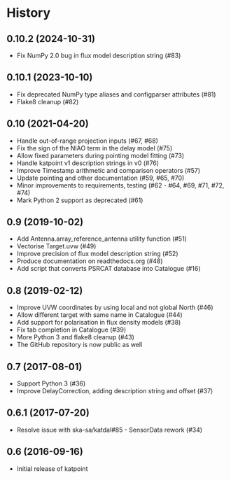 History
=======

0.10.2 (2024-10-31)
-------------------
* Fix NumPy 2.0 bug in flux model description string (#83)

0.10.1 (2023-10-10)
-------------------
* Fix deprecated NumPy type aliases and configparser attributes (#81)
* Flake8 cleanup (#82)

0.10 (2021-04-20)
-----------------
* Handle out-of-range projection inputs (#67, #68)
* Fix the sign of the NIAO term in the delay model (#75)
* Allow fixed parameters during pointing model fitting (#73)
* Handle katpoint v1 description strings in v0 (#76)
* Improve Timestamp arithmetic and comparison operators (#57)
* Update pointing and other documentation (#59, #65, #70)
* Minor improvements to requirements, testing (#62 - #64, #69, #71, #72, #74)
* Mark Python 2 support as deprecated (#61)

0.9 (2019-10-02)
----------------
* Add Antenna.array_reference_antenna utility function (#51)
* Vectorise Target.uvw (#49)
* Improve precision of flux model description string (#52)
* Produce documentation on readthedocs.org (#48)
* Add script that converts PSRCAT database into Catalogue (#16)

0.8 (2019-02-12)
----------------
* Improve UVW coordinates by using local and not global North (#46)
* Allow different target with same name in Catalogue (#44)
* Add support for polarisation in flux density models (#38)
* Fix tab completion in Catalogue (#39)
* More Python 3 and flake8 cleanup (#43)
* The GitHub repository is now public as well

0.7 (2017-08-01)
----------------
* Support Python 3 (#36)
* Improve DelayCorrection, adding description string and offset (#37)

0.6.1 (2017-07-20)
------------------
* Resolve issue with ska-sa/katdal#85 - SensorData rework (#34)

0.6 (2016-09-16)
----------------
* Initial release of katpoint
